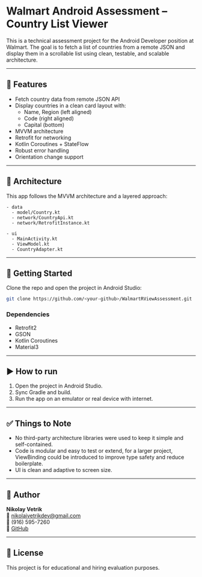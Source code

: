 # Walmart Android Assessment – Country List Viewer

This is a technical assessment project for the Android Developer position at Walmart. The goal is to fetch a list of countries from a remote JSON and display them in a scrollable list using clean, testable, and scalable architecture.

---

## 📱 Features

- Fetch country data from remote JSON API
- Display countries in a clean card layout with:
  - Name, Region (left aligned)
  - Code (right aligned)
  - Capital (bottom)
- MVVM architecture
- Retrofit for networking
- Kotlin Coroutines + StateFlow
- Robust error handling
- Orientation change support

---

## 🧠 Architecture

This app follows the MVVM architecture and a layered approach:

```
- data
  - model/Country.kt
  - network/CountryApi.kt
  - network/RetrofitInstance.kt

- ui
  - MainActivity.kt
  - ViewModel.kt
  - CountryAdapter.kt

```

---

## 🚀 Getting Started

Clone the repo and open the project in Android Studio:

```bash
git clone https://github.com/<your-github>/WalmartRViewAssessment.git
```

### Dependencies
- Retrofit2
- GSON
- Kotlin Coroutines
- Material3

---

## ▶️ How to run

1. Open the project in Android Studio.
2. Sync Gradle and build.
3. Run the app on an emulator or real device with internet.

---

## ✅ Things to Note

- No third-party architecture libraries were used to keep it simple and self-contained.
- Code is modular and easy to test or extend, for a larger project, ViewBinding could be introduced to improve type safety and reduce boilerplate.
- UI is clean and adaptive to screen size.

---

## 🤝 Author

**Nikolay Vetrik**  
📧 nikolaivetrikdev@gmail.com  
📱 (916) 595-7260  
🔗 [GitHub](https://github.com/nikolaivetrik24062010)

---

## 📄 License

This project is for educational and hiring evaluation purposes.

